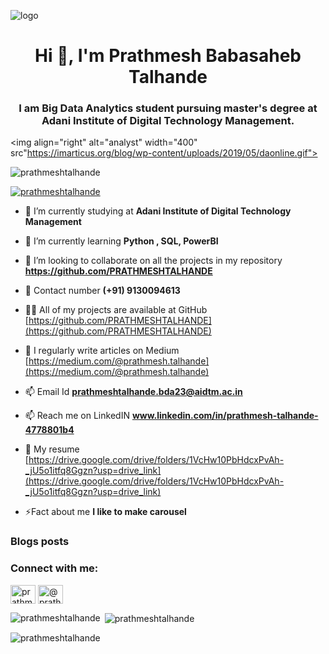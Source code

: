 ![logo](https://github.com/PRATHMESHTALHANDE/PRATHMESHTALHANDE/blob/main/BiG%20data%20analyst_page-0001.jpg)
<h1 align="center">Hi 👋, I'm Prathmesh Babasaheb Talhande</h1>
<h3 align="center">I am Big Data Analytics student pursuing master's degree at Adani Institute of Digital Technology Management.</h3>

<img align="right" alt="analyst" width="400" src"https://imarticus.org/blog/wp-content/uploads/2019/05/daonline.gif">

<p align="left"> <img src="https://komarev.com/ghpvc/?username=prathmeshtalhande&label=Profile%20views&color=0e75b6&style=flat" alt="prathmeshtalhande" /> </p>

<p align="left"> <a href="https://github.com/ryo-ma/github-profile-trophy"><img src="https://github-profile-trophy.vercel.app/?username=prathmeshtalhande" alt="prathmeshtalhande" /></a> </p>

- 🔭 I’m currently studying at **Adani Institute of Digital Technology Management**

- 🌱 I’m currently learning **Python , SQL, PowerBI**

- 👯 I’m looking to collaborate on all the projects in my repository **https://github.com/PRATHMESHTALHANDE**

- 🤝 Contact number **(+91) 9130094613**

- 👨‍💻 All of my projects are available at GitHub [https://github.com/PRATHMESHTALHANDE](https://github.com/PRATHMESHTALHANDE)

- 📝 I regularly write articles on Medium [https://medium.com/@prathmesh.talhande](https://medium.com/@prathmesh.talhande)

- 📫 Email Id **prathmeshtalhande.bda23@aidtm.ac.in**

- 📫 Reach me on LinkedIN **www.linkedin.com/in/prathmesh-talhande-4778801b4**

- 📄 My resume [https://drive.google.com/drive/folders/1VcHw10PbHdcxPvAh-_jU5o1itfq8Ggzn?usp=drive_link](https://drive.google.com/drive/folders/1VcHw10PbHdcxPvAh-_jU5o1itfq8Ggzn?usp=drive_link)

- ⚡Fact about me **I like to make carousel**

### Blogs posts
<!-- BLOG-POST-LIST:START -->
<!-- BLOG-POST-LIST:END -->

<h3 align="left">Connect with me:</h3>
<p align="left">
<a href="https://linkedin.com/in/prathmesh talhande" target="blank"><img align="center" src="https://raw.githubusercontent.com/rahuldkjain/github-profile-readme-generator/master/src/images/icons/Social/linked-in-alt.svg" alt="prathmesh talhande" height="30" width="40" /></a>
<a href="https://medium.com/@prathmesh talhande" target="blank"><img align="center" src="https://raw.githubusercontent.com/rahuldkjain/github-profile-readme-generator/master/src/images/icons/Social/medium.svg" alt="@prathmesh talhande" height="30" width="40" /></a>
</p>

<p><img align="left" src="https://github-readme-stats.vercel.app/api/top-langs?username=prathmeshtalhande&show_icons=true&locale=en&layout=compact" alt="prathmeshtalhande" /></p>

<p>&nbsp;<img align="center" src="https://github-readme-stats.vercel.app/api?username=prathmeshtalhande&show_icons=true&locale=en" alt="prathmeshtalhande" /></p>

<p><img align="center" src="https://github-readme-streak-stats.herokuapp.com/?user=prathmeshtalhande&" alt="prathmeshtalhande" /></p>

